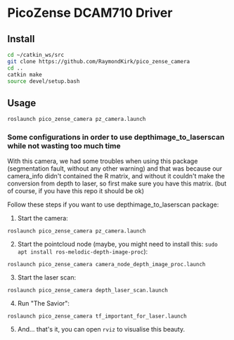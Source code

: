 # PicoZense DCAM710 Driver

## Install

```bash
cd ~/catkin_ws/src
git clone https://github.com/RaymondKirk/pico_zense_camera
cd ..
catkin make 
source devel/setup.bash
```


## Usage 

```bash
roslaunch pico_zense_camera pz_camera.launch
```

### Some configurations in order to use depthimage_to_laserscan while not wasting too much time

With this camera, we had some troubles when using this package (segmentation fault, without any other warning) and that was because our camera_info didn't contained the R matrix, and without it couldn't make the conversion from depth to laser, so first make sure you have this matrix. (but of course, if you have this repo it should be ok)

Follow these steps if you want to use depthimage_to_laserscan package:

1. Start the camera: 

`roslaunch pico_zense_camera pz_camera.launch`

2. Start the pointcloud node (maybe, you might need to install this: `sudo apt install ros-melodic-depth-image-proc`):

`roslaunch pico_zense_camera camera_node_depth_image_proc.launch`

3. Start the laser scan: 

`roslaunch pico_zense_camera depth_laser_scan.launch`

4. Run "The Savior": 

`roslaunch pico_zense_camera tf_important_for_laser.launch`

5. And... that's it, you can open `rviz` to visualise this beauty.
